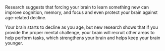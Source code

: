 Research suggests that forcing your brain to learn something new can improve cognition, memory, and focus and even protect your brain against age-related decline. 

Your brain starts to decline as you age, but new research shows that if you provide the proper mental challenge, your brain will recruit other areas to help perform tasks, which strengthens your brain and helps keep your brain younger.